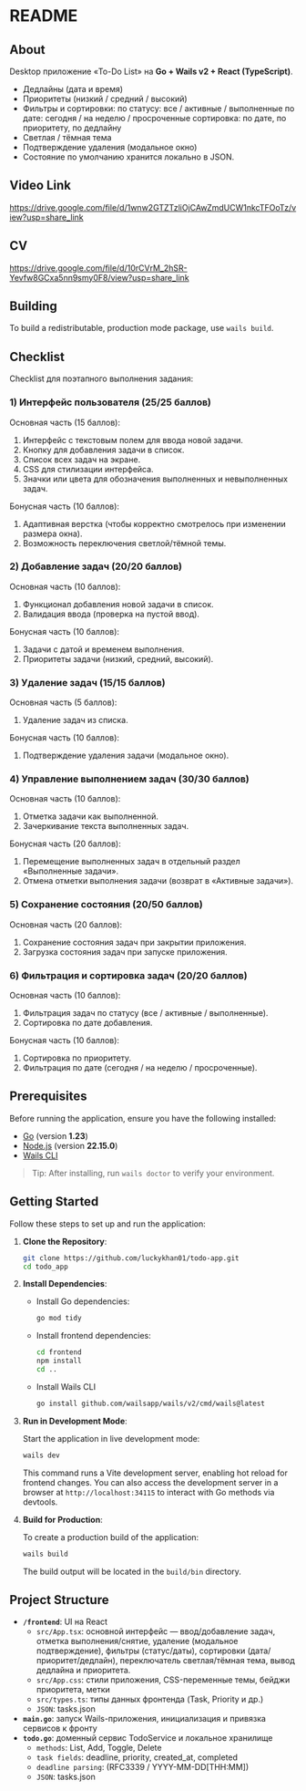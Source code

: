 # README

## About

Desktop приложение «To-Do List» на **Go + Wails v2 + React (TypeScript)**.  
- Дедлайны (дата и время)
- Приоритеты (низкий / средний / высокий)
- Фильтры и сортировки:
    по статусу: все / активные / выполненные
    по дате: сегодня / на неделю / просроченные
    сортировка: по дате, по приоритету, по дедлайну
- Светлая / тёмная тема
- Подтверждение удаления (модальное окно) 
- Состояние по умолчанию хранится локально в JSON.

## Video Link
https://drive.google.com/file/d/1wnw2GTZTzliOjCAwZmdUCW1nkcTFOoTz/view?usp=share_link

## CV
https://drive.google.com/file/d/10rCVrM_2hSR-Yevfw8GCxa5nn9smy0F8/view?usp=share_link

## Building

To build a redistributable, production mode package, use `wails build`.

## Checklist

Checklist для поэтапного выполнения задания:
### 1) Интерфейс пользователя (25/25 баллов)
Основная часть (15 баллов):
1. Интерфейс с текстовым полем для ввода новой задачи. 
2. Кнопку для добавления задачи в список.
3. Список всех задач на экране.
4. CSS для стилизации интерфейса.
5. Значки или цвета для обозначения выполненных и невыполненных задач.

Бонусная часть (10 баллов):
1. Адаптивная верстка (чтобы корректно смотрелось при изменении размера окна).
2. Возможность переключения светлой/тёмной темы.

### 2) Добавление задач (20/20 баллов)
Основная часть (10 баллов):
1. Функционал добавления новой задачи в список.
2. Валидация ввода (проверка на пустой ввод).

Бонусная часть (10 баллов):
1. Задачи с датой и временем выполнения.
2. Приоритеты задачи (низкий, средний, высокий).

### 3) Удаление задач (15/15 баллов)
Основная часть (5 баллов):
1. Удаление задач из списка.

Бонусная часть (10 баллов):
1. Подтверждение удаления задачи (модальное окно).

### 4) Управление выполнением задач (30/30 баллов)
Основная часть (10 баллов):
1. Отметка задачи как выполненной.
2. Зачеркивание текста выполненных задач.

Бонусная часть (20 баллов):
1. Перемещение выполненных задач в отдельный раздел «Выполненные задачи».
2. Отмена отметки выполнения задачи (возврат в «Активные задачи»).

### 5) Сохранение состояния (20/50 баллов)
Основная часть (20 баллов):
1. Сохранение состояния задач при закрытии приложения.
2. Загрузка состояния задач при запуске приложения.

### 6) Фильтрация и сортировка задач (20/20 баллов)
Основная часть (10 баллов):
1. Фильтрация задач по статусу (все / активные / выполненные).
2. Сортировка по дате добавления.

Бонусная часть (10 баллов):
1. Сортировка по приоритету.
2. Фильтрация по дате (сегодня / на неделю / просроченные).

## Prerequisites

Before running the application, ensure you have the following installed:

- [Go](https://golang.org/doc/install) (version **1.23**)
- [Node.js](https://nodejs.org/) (version **22.15.0**)
- [Wails CLI](https://wails.io/docs/gettingstarted/installation)

> Tip: After installing, run `wails doctor` to verify your environment.

## Getting Started

Follow these steps to set up and run the application:

1. **Clone the Repository**:

   ```bash
   git clone https://github.com/luckykhan01/todo-app.git
   cd todo_app
   ```

2. **Install Dependencies**:

   - Install Go dependencies:

     ```bash
     go mod tidy
     ```

   - Install frontend dependencies:

     ```bash
     cd frontend
     npm install
     cd ..
     ```

   - Install Wails CLI 
     ```bash
     go install github.com/wailsapp/wails/v2/cmd/wails@latest
     ```

3. **Run in Development Mode**:

   Start the application in live development mode:

   ```bash
   wails dev
   ```

   This command runs a Vite development server, enabling hot reload for frontend changes. You can also access the development server in a browser at `http://localhost:34115` to interact with Go methods via devtools.

4. **Build for Production**:

   To create a production build of the application:

   ```bash
   wails build
   ```

   The build output will be located in the `build/bin` directory.

## Project Structure

- **`/frontend`**: UI на React
  - `src/App.tsx`: основной интерфейс — ввод/добавление задач, отметка выполнения/снятие, удаление (модальное подтверждение), фильтры (статус/даты), сортировки (дата/приоритет/дедлайн), переключатель светлая/тёмная тема, вывод дедлайна и приоритета.
  - `src/App.css`: стили приложения, CSS-переменные темы, бейджи приоритета, метки
  - `src/types.ts`: типы данных фронтенда (Task, Priority и др.)
  - `JSON`: tasks.json
- **`main.go`**: запуск Wails-приложения, инициализация и привязка сервисов к фронту
- **`todo.go`**: доменный сервис TodoService и локальное хранилище
  - `methods`: List, Add, Toggle, Delete
  - `task fields`: deadline, priority, created_at, completed
  - `deadline parsing`: (RFC3339 / YYYY-MM-DD[THH:MM])
  - `JSON`: tasks.json

